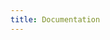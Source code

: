 ```yaml
---
title: Documentation
---
```

<!--
<a href="https://pkg.odin-lang.org/" class="link-primary text-decoration-none"><h3>Packages</h3></a>

Documentation for all the official packages part of the [`core`](https://pkg.odin-lang.org/core/) and [`vendor`](https://pkg.odin-lang.org/vendor/) library collections. -->